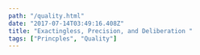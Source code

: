 ```yaml
---
path: "/quality.html"
date: "2017-07-14T03:49:16.408Z"
title: "Exactingless, Precision, and Deliberation "
tags: ["Princples", "Quality"]
---
```


